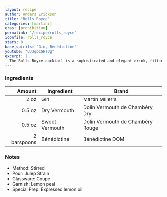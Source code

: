 ```yaml
---
layout: recipe
author: Anders Erickson
title: "Rolls Royce"
categories: [martini]
eras: [prohibition]
permalink: "/recipe/rolls_royce"
iconfile: rolls_royce
stars: 0
base_spirits: "Gin, Bénédictine"
youtube: "UJJqbCGHsOg"
excerpt: |
  The Rolls Royce cocktail is a sophisticated and elegant drink, fitting for its luxurious namesake. It's a variation of the Martini, with the addition of sweet vermouth and Benedictine, which add complexity and depth to the classic gin and dry vermouth base.
---
```


### Ingredients

|      Amount | Ingredient     | Brand                            |
| ----------: | -------------- | -------------------------------- |
|        2 oz | Gin            | Martin Miller's                  |
|      0.5 oz | Dry Vermouth   | Dolin Vermouth de Chambéry Dry   |
|      0.5 oz | Sweet Vermouth | Dolin Vermouth de Chambéry Rouge |
| 2 barspoons | Bénédictine    | Bénédictine DOM                  |

### Notes

- Method: Stirred
- Pour: Julep Strain
- Glassware: Coupe
- Garnish: Lemon peal
- Special Prep: Expressed lemon oil
